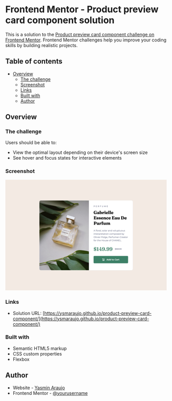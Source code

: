 # Frontend Mentor - Product preview card component solution

This is a solution to the [Product preview card component challenge on Frontend Mentor](https://www.frontendmentor.io/challenges/product-preview-card-component-GO7UmttRfa). Frontend Mentor challenges help you improve your coding skills by building realistic projects. 

## Table of contents

- [Overview](#overview)
  - [The challenge](#the-challenge)
  - [Screenshot](#screenshot)
  - [Links](#links)
  - [Built with](#built-with)
  - [Author](#author)


## Overview

### The challenge

Users should be able to:

- View the optimal layout depending on their device's screen size
- See hover and focus states for interactive elements

### Screenshot

![Product Card component](images/product-card-component-project-yasmin.png)

### Links

- Solution URL: [https://ysmaraujo.github.io/product-preview-card-component/](https://ysmaraujo.github.io/product-preview-card-component/)

### Built with

- Semantic HTML5 markup
- CSS custom properties
- Flexbox

## Author

- Website - [Yasmin Araujo](https://www.your-site.com)
- Frontend Mentor - [@yourusername](https://www.frontendmentor.io/profile/yourusername)
